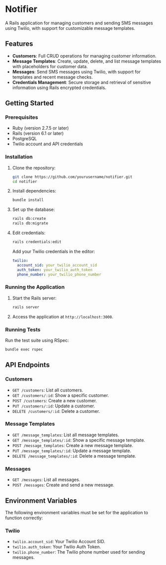 # Notifier

A Rails application for managing customers and sending SMS messages using Twilio, with support for customizable message templates.

## Features

- **Customers**: Full CRUD operations for managing customer information.
- **Message Templates**: Create, update, delete, and list message templates with placeholders for customer data.
- **Messages**: Send SMS messages using Twilio, with support for templates and recent message checks.
- **Credentials Management**: Secure storage and retrieval of sensitive information using Rails encrypted credentials.

## Getting Started

### Prerequisites

- Ruby (version 2.7.5 or later)
- Rails (version 6.1 or later)
- PostgreSQL
- Twilio account and API credentials

### Installation

1. Clone the repository:

   ```sh
   git clone https://github.com/yourusername/notifier.git
   cd notifier
   ```

2. Install dependencies:

   ```sh
   bundle install
   ```

3. Set up the database:

   ```sh
   rails db:create
   rails db:migrate
   ```

4. Edit credentials:

   ```sh
   rails credentials:edit
   ```

   Add your Twilio credentials in the editor:

   ```yaml
   twilio:
     account_sid: your_twilio_account_sid
     auth_token: your_twilio_auth_token
     phone_number: your_twilio_phone_number
   ```

### Running the Application

1. Start the Rails server:

   ```sh
   rails server
   ```

2. Access the application at `http://localhost:3000`.

### Running Tests

Run the test suite using RSpec:

```sh
bundle exec rspec
```

## API Endpoints

### Customers

- `GET /customers`: List all customers.
- `GET /customers/:id`: Show a specific customer.
- `POST /customers`: Create a new customer.
- `PUT /customers/:id`: Update a customer.
- `DELETE /customers/:id`: Delete a customer.

### Message Templates

- `GET /message_templates`: List all message templates.
- `GET /message_templates/:id`: Show a specific message template.
- `POST /message_templates`: Create a new message template.
- `PUT /message_templates/:id`: Update a message template.
- `DELETE /message_templates/:id`: Delete a message template.

### Messages

- `GET /messages`: List all messages.
- `POST /messages`: Create and send a new message.

## Environment Variables

The following environment variables must be set for the application to function correctly:

### Twilio

- `twilio.account_sid`: Your Twilio Account SID.
- `twilio.auth_token`: Your Twilio Auth Token.
- `twilio.phone_number`: The Twilio phone number used for sending messages.
